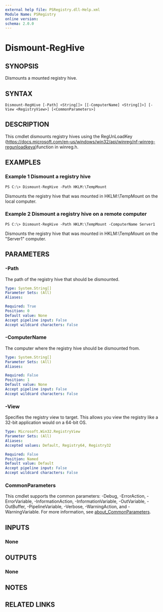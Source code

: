 ```yaml
---
external help file: PSRegistry.dll-Help.xml
Module Name: PSRegistry
online version:
schema: 2.0.0
---
```


# Dismount-RegHive

## SYNOPSIS
Dismounts a mounted registry hive.

## SYNTAX

```
Dismount-RegHive [-Path] <String[]> [[-ComputerName] <String[]>] [-View <RegistryView>] [<CommonParameters>]
```

## DESCRIPTION
This cmdlet dismounts registry hives using the RegUnLoadKey (https://docs.microsoft.com/en-us/windows/win32/api/winreg/nf-winreg-regunloadkeya)function in winreg.h.

## EXAMPLES

### Example 1 Dismount a registry hive
```
PS C:\> Dismount-RegHive -Path HKLM:\TempMount
```

Dismounts the registry hive that was mounted in HKLM:\TempMount on the local computer.

### Example 2 Dismount a registry hive on a remote computer
```
PS C:\> Dismount-RegHive -Path HKLM:\TempMount -ComputerName Server1
```

Dismounts the registry hive that was mounted in HKLM:\TempMount on the "Server1" computer.

## PARAMETERS

### -Path
The path of the registry hive that should be dismounted.

```yaml
Type: System.String[]
Parameter Sets: (All)
Aliases:

Required: True
Position: 0
Default value: None
Accept pipeline input: False
Accept wildcard characters: False
```

### -ComputerName
The computer where the registry hive should be dismounted from.

```yaml
Type: System.String[]
Parameter Sets: (All)
Aliases:

Required: False
Position: 1
Default value: None
Accept pipeline input: False
Accept wildcard characters: False
```

### -View
Specifies the registry view to target.
This allows you view the registry like a 32-bit application would on a 64-bit OS.

```yaml
Type: Microsoft.Win32.RegistryView
Parameter Sets: (All)
Aliases:
Accepted values: Default, Registry64, Registry32

Required: False
Position: Named
Default value: Default
Accept pipeline input: False
Accept wildcard characters: False
```

### CommonParameters
This cmdlet supports the common parameters: -Debug, -ErrorAction, -ErrorVariable, -InformationAction, -InformationVariable, -OutVariable, -OutBuffer, -PipelineVariable, -Verbose, -WarningAction, and -WarningVariable. For more information, see [about_CommonParameters](http://go.microsoft.com/fwlink/?LinkID=113216).

## INPUTS

### None
## OUTPUTS

### None
## NOTES

## RELATED LINKS
